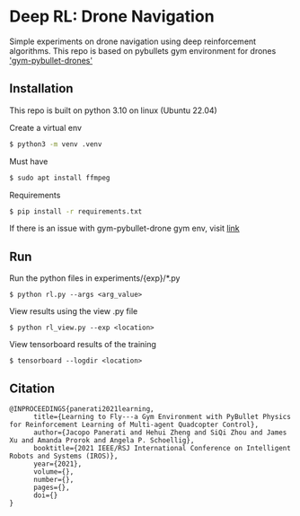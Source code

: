 # Deep RL: Drone Navigation

Simple experiments on drone navigation using deep reinforcement algorithms. This repo is based on pybullets gym environment for drones ['gym-pybullet-drones'](https://github.com/utiasDSL/gym-pybullet-drones)


## Installation

This repo is built on python 3.10 on linux (Ubuntu 22.04)

Create a virtual env
```bash
$ python3 -m venv .venv
```

Must have
```bash
$ sudo apt install ffmpeg
```

Requirements
```bash
$ pip install -r requirements.txt
```

If there is an issue with gym-pybullet-drone gym env, visit [link](https://utiasdsl.github.io/gym-pybullet-drones/)

## Run

Run the python files in experiments/{exp}/*.py
```
$ python rl.py --args <arg_value>
```

View results using the view .py file
```
$ python rl_view.py --exp <location>
```

View tensorboard results of the training
```
$ tensorboard --logdir <location>
```

## Citation

```
@INPROCEEDINGS{panerati2021learning,
      title={Learning to Fly---a Gym Environment with PyBullet Physics for Reinforcement Learning of Multi-agent Quadcopter Control}, 
      author={Jacopo Panerati and Hehui Zheng and SiQi Zhou and James Xu and Amanda Prorok and Angela P. Schoellig},
      booktitle={2021 IEEE/RSJ International Conference on Intelligent Robots and Systems (IROS)},
      year={2021},
      volume={},
      number={},
      pages={},
      doi={}
}
```
